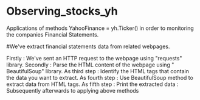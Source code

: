 # Observing_stocks_yh
Applications of methods YahooFinance = yh.Ticker() in order to monitoring the companies Financial Statements.

#We've extract financial statements data from related webpages. 

Firstly : We've sent an HTTP request to the webpage using "requests" library. 
Secondly : Parse the HTML content of the webpage using " BeautifulSoup" library. 
As third step : Identify the HTML tags that contain the data you want to extract. 
As fourth step : Use BeautifulSoup method to extract data from HTML tags. 
As fifth step : Print the extracted data : Subsequently afterwards to applying above methods 
